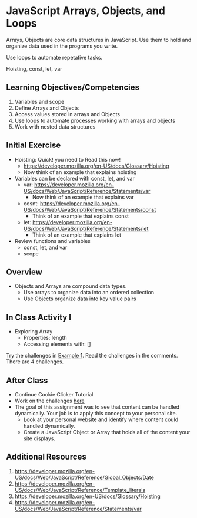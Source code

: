 # JavaScript Arrays, Objects, and Loops

Arrays, Objects are core data structures in JavaScript. 
Use them to hold and organize data used in the programs 
you write. 

Use loops to automate repetative tasks. 

Hoisting, const, let, var

## Learning Objectives/Competencies

1. Variables and scope
1. Define Arrays and Objects
1. Access values stored in arrays and Objects
1. Use loops to automate processes working with arrays and objects
1. Work with nested data structures

## Initial Exercise

- Hoisting: Quick! you need to Read this now! 
  - https://developer.mozilla.org/en-US/docs/Glossary/Hoisting
  - Now think of an example that explains hoisting
- Variables can be declared with const, let, and var
  - var: https://developer.mozilla.org/en-US/docs/Web/JavaScript/Reference/Statements/var
    - Now think of an example that explains var
  - cosnt: https://developer.mozilla.org/en-US/docs/Web/JavaScript/Reference/Statements/const
    - Think of an example that explains const
  - let: https://developer.mozilla.org/en-US/docs/Web/JavaScript/Reference/Statements/let
    - Think of an example that explains let
- Review functions and variables
  - const, let, and var
  - scope

## Overview 

- Objects and Arrays are compound data types. 
  - Use arrays to organize data into an ordered collection
  - Use Objects organize data into key value pairs

## In Class Activity I

- Exploring Array 
  - Properties: length
  - Accessing elements with: []
  
Try the challenges in [Example 1](example-1). Read the challenges in the comments. There are 4 challenges. 

## After Class

- Continue Cookie Clicker Tutorial
- Work on the challenges [here](challenges.md)
- The goal of this assignment was to see that content can be handled
dynamically. Your job is to apply this concept to your personal site. 
  - Look at your personal website and identify where content 
could handled dynamically.
  - Create a JavaScript Object or Array that holds all of the content
  your site displays.

## Additional Resources

1. https://developer.mozilla.org/en-US/docs/Web/JavaScript/Reference/Global_Objects/Date
1. https://developer.mozilla.org/en-US/docs/Web/JavaScript/Reference/Template_literals
1. https://developer.mozilla.org/en-US/docs/Glossary/Hoisting
1. https://developer.mozilla.org/en-US/docs/Web/JavaScript/Reference/Statements/var
